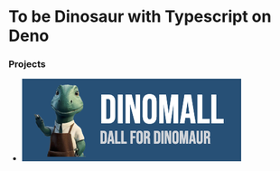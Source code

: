 # To be Dinosaur with Typescript on Deno

<!-- ## Prerequisites

- [Deno](https://deno.land/)

Recommended:
- [Deno VSCode Extension](https://marketplace.visualstudio.com/items?itemName=denoland.vscode-deno) -->

### Projects
- [![](https://raw.githubusercontent.com/antronic/dinosaur-deno-ts/main/fresh-project/content/Dino-mall-logo.png)](./fresh-project/)